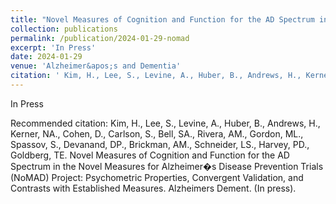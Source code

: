 ```yaml
---
title: "Novel Measures of Cognition and Function for the AD Spectrum in the Novel Measures for Alzheimer�s Disease Prevention Trials "
collection: publications
permalink: /publication/2024-01-29-nomad
excerpt: 'In Press'
date: 2024-01-29
venue: 'Alzheimer&apos;s and Dementia'
citation: ' Kim, H., Lee, S., Levine, A., Huber, B., Andrews, H., Kerner, NA., Cohen, D., Carlson, S., Bell, SA., Rivera, AM., Gordon, ML., Spassov, S., Devanand, DP., Brickman, AM., Schneider, LS., Harvey, PD., Goldberg, TE. Novel Measures of Cognition and Function for the AD Spectrum in the Novel Measures for Alzheimer�s Disease Prevention Trials (NoMAD) Project: Psychometric Properties, Convergent Validation, and Contrasts with Established Measures. Alzheimers Dement. (In press).'
---
```

In Press

Recommended citation:  Kim, H., Lee, S., Levine, A., Huber, B., Andrews, H., Kerner, NA., Cohen, D., Carlson, S., Bell, SA., Rivera, AM., Gordon, ML., Spassov, S., Devanand, DP., Brickman, AM., Schneider, LS., Harvey, PD., Goldberg, TE. Novel Measures of Cognition and Function for the AD Spectrum in the Novel Measures for Alzheimer�s Disease Prevention Trials (NoMAD) Project: Psychometric Properties, Convergent Validation, and Contrasts with Established Measures. Alzheimers Dement. (In press).